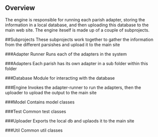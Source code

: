 ## Overview
The engine is responsible for running each parish adapter, storing the information in a local database, and then uploading this database to the main web site.  The engine iteself is made up of a couple of subprojects.

##Subprojects
These subprojects work together to gather the information from the different parsishes and upload it to the main site

###Adapter Runner
Runs each of the adapters in the system

###Adapters
Each parish has its own adapter in a sub folder within this folder

###Database
Module for interacting with the database

###Engine
Invokes the adapter-runner to run the adapters, then the uploader to upload the output to the main site

###Model
Contains model classes

###Test
Common test classes

###Uploader
Exports the local db and uplaods it to the main site

###Util
Common util classes
